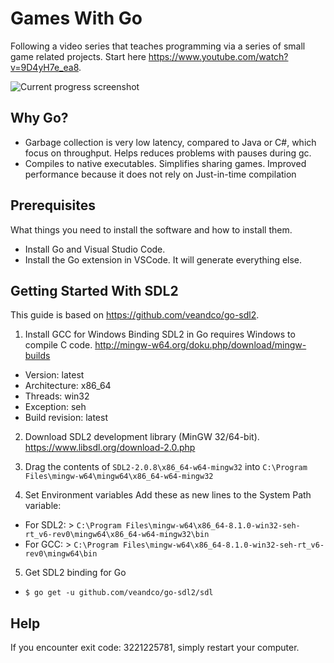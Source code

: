 # Games With Go

Following a video series that teaches programming via a series of small game related projects.
Start here https://www.youtube.com/watch?v=9D4yH7e_ea8.

![Current progress screenshot](https://i.imgur.com/4rzAxno.png)

## Why Go?

- Garbage collection is very low latency, compared to Java or C#, which focus on throughput. Helps reduces problems with pauses during gc.
- Compiles to native executables. Simplifies sharing games. Improved performance because it does not rely on Just-in-time compilation

## Prerequisites

What things you need to install the software and how to install them.

- Install Go and Visual Studio Code.
- Install the Go extension in VSCode. It will generate everything else.

## Getting Started With SDL2

This guide is based on https://github.com/veandco/go-sdl2.

1. Install GCC for Windows
Binding SDL2 in Go requires Windows to compile C code.
http://mingw-w64.org/doku.php/download/mingw-builds

- Version: latest
- Architecture: x86_64
- Threads: win32
- Exception: seh
- Build revision: latest

2. Download SDL2 development library (MinGW 32/64-bit). https://www.libsdl.org/download-2.0.php

3. Drag the contents of `SDL2-2.0.8\x86_64-w64-mingw32` into `C:\Program Files\mingw-w64\mingw64\x86_64-w64-mingw32`

4. Set Environment variables
Add these as new lines to the System Path variable:
- For SDL2: > `C:\Program Files\mingw-w64\x86_64-8.1.0-win32-seh-rt_v6-rev0\mingw64\x86_64-w64-mingw32\bin`
- For GCC: > `C:\Program Files\mingw-w64\x86_64-8.1.0-win32-seh-rt_v6-rev0\mingw64\bin`

5. Get SDL2 binding for Go
- `$ go get -u github.com/veandco/go-sdl2/sdl`

## Help

If you encounter exit code: 3221225781, simply restart your computer.